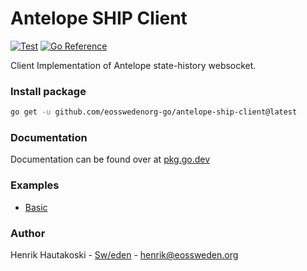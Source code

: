# Antelope SHIP Client

[![Test](https://github.com/eosswedenorg-go/antelope-ship-client/actions/workflows/test.yml/badge.svg?branch=master)](https://github.com/eosswedenorg-go/antelope-ship-client/actions/workflows/test.yml)
[![Go Reference](https://pkg.go.dev/badge/github.com/eosswedenorg-go/antelope-ship-client.svg)](https://pkg.go.dev/github.com/eosswedenorg-go/antelope-ship-client)

Client Implementation of Antelope state-history websocket.

### Install package

``` bash
go get -u github.com/eosswedenorg-go/antelope-ship-client@latest
```

### Documentation

Documentation can be found over at [pkg.go.dev](https://pkg.go.dev/github.com/eosswedenorg-go/antelope-ship-client)

### Examples

* [Basic](example_basic_test.go)

### Author

Henrik Hautakoski - [Sw/eden](https://eossweden.org/) - [henrik@eossweden.org](mailto:henrik@eossweden.org)
